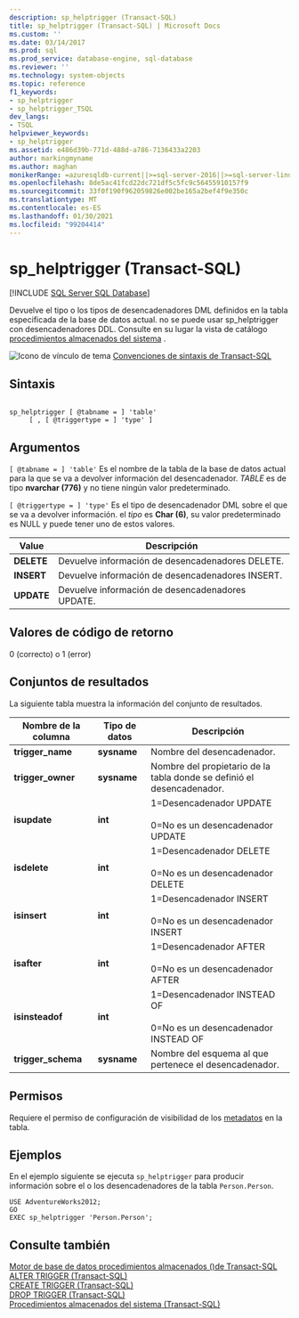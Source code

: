 ```yaml
---
description: sp_helptrigger (Transact-SQL)
title: sp_helptrigger (Transact-SQL) | Microsoft Docs
ms.custom: ''
ms.date: 03/14/2017
ms.prod: sql
ms.prod_service: database-engine, sql-database
ms.reviewer: ''
ms.technology: system-objects
ms.topic: reference
f1_keywords:
- sp_helptrigger
- sp_helptrigger_TSQL
dev_langs:
- TSQL
helpviewer_keywords:
- sp_helptrigger
ms.assetid: e486d39b-771d-488d-a786-7136433a2203
author: markingmyname
ms.author: maghan
monikerRange: =azuresqldb-current||>=sql-server-2016||>=sql-server-linux-2017||=azuresqldb-mi-current
ms.openlocfilehash: 8de5ac41fcd22dc721df5c5fc9c56455910157f9
ms.sourcegitcommit: 33f0f190f962059826e002be165a2bef4f9e350c
ms.translationtype: MT
ms.contentlocale: es-ES
ms.lasthandoff: 01/30/2021
ms.locfileid: "99204414"
---
```

# <a name="sp_helptrigger-transact-sql"></a>sp_helptrigger (Transact-SQL)
[!INCLUDE [SQL Server SQL Database](../../includes/applies-to-version/sql-asdb.md)]

  Devuelve el tipo o los tipos de desencadenadores DML definidos en la tabla especificada de la base de datos actual. no se puede usar sp_helptrigger con desencadenadores DDL. Consulte en su lugar la vista de catálogo [procedimientos almacenados del sistema](../../relational-databases/system-catalog-views/sys-triggers-transact-sql.md) .  
  
 ![Icono de vínculo de tema](../../database-engine/configure-windows/media/topic-link.gif "Icono de vínculo de tema") [Convenciones de sintaxis de Transact-SQL](../../t-sql/language-elements/transact-sql-syntax-conventions-transact-sql.md)  
  
## <a name="syntax"></a>Sintaxis  
  
```  
  
sp_helptrigger [ @tabname = ] 'table'   
     [ , [ @triggertype = ] 'type' ]  
```  
  
## <a name="arguments"></a>Argumentos  
`[ @tabname = ] 'table'` Es el nombre de la tabla de la base de datos actual para la que se va a devolver información del desencadenador. *TABLE* es de tipo **nvarchar (776)** y no tiene ningún valor predeterminado.  
  
`[ @triggertype = ] 'type'` Es el tipo de desencadenador DML sobre el que se va a devolver información. el *tipo* es **Char (6)**, su valor predeterminado es NULL y puede tener uno de estos valores.  
  
|Value|Descripción|  
|-----------|-----------------|  
|**DELETE**|Devuelve información de desencadenadores DELETE.|  
|**INSERT**|Devuelve información de desencadenadores INSERT.|  
|**UPDATE**|Devuelve información de desencadenadores UPDATE.|  
  
## <a name="return-code-values"></a>Valores de código de retorno  
 0 (correcto) o 1 (error)  
  
## <a name="result-sets"></a>Conjuntos de resultados  
 La siguiente tabla muestra la información del conjunto de resultados.  
  
|Nombre de la columna|Tipo de datos|Descripción|  
|-----------------|---------------|-----------------|  
|**trigger_name**|**sysname**|Nombre del desencadenador.|  
|**trigger_owner**|**sysname**|Nombre del propietario de la tabla donde se definió el desencadenador.|  
|**isupdate**|**int**|1=Desencadenador UPDATE<br /><br /> 0=No es un desencadenador UPDATE|  
|**isdelete**|**int**|1=Desencadenador DELETE<br /><br /> 0=No es un desencadenador DELETE|  
|**isinsert**|**int**|1=Desencadenador INSERT<br /><br /> 0=No es un desencadenador INSERT|  
|**isafter**|**int**|1=Desencadenador AFTER<br /><br /> 0=No es un desencadenador AFTER|  
|**isinsteadof**|**int**|1=Desencadenador INSTEAD OF<br /><br /> 0=No es un desencadenador INSTEAD OF|  
|**trigger_schema**|**sysname**|Nombre del esquema al que pertenece el desencadenador.|  
  
## <a name="permissions"></a>Permisos  
 Requiere el permiso de configuración de visibilidad de los [metadatos](../../relational-databases/security/metadata-visibility-configuration.md) en la tabla.  
  
## <a name="examples"></a>Ejemplos  
 En el ejemplo siguiente se ejecuta `sp_helptrigger` para producir información sobre el o los desencadenadores de la tabla `Person.Person`.  
  
```  
USE AdventureWorks2012;  
GO  
EXEC sp_helptrigger 'Person.Person';  
```  
  
## <a name="see-also"></a>Consulte también  
 [Motor de base de datos procedimientos almacenados &#40;&#41;de Transact-SQL ](../../relational-databases/system-stored-procedures/database-engine-stored-procedures-transact-sql.md)   
 [ALTER TRIGGER &#40;Transact-SQL&#41;](../../t-sql/statements/alter-trigger-transact-sql.md)   
 [CREATE TRIGGER &#40;Transact-SQL&#41;](../../t-sql/statements/create-trigger-transact-sql.md)   
 [DROP TRIGGER &#40;Transact-SQL&#41;](../../t-sql/statements/drop-trigger-transact-sql.md)   
 [Procedimientos almacenados del sistema &#40;Transact-SQL&#41;](../../relational-databases/system-stored-procedures/system-stored-procedures-transact-sql.md)  
  
  
